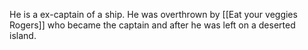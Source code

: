 He is a ex-captain of a ship. He was overthrown by [[Eat your veggies Rogers]] who became the captain and after he was left on a deserted island. 